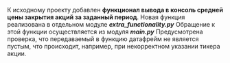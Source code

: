 К исходному проекту добавлен **функционал вывода в консоль средней цены закрытия акций за заданный период**.
Новая функция реализована в отдельном модуле ***extra_functionality.py***
Обращение к этой функции осуществляется из модуля ***main.py***
Предусмотрена проверка, что передаваемый в функцию датафрейм не является пустым, что происходит, например, при некорректном указании тикера акции.
